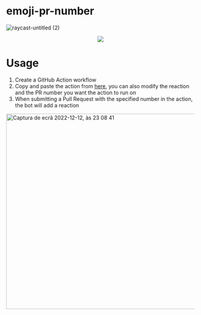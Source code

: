 # emoji-pr-number

![raycast-untitled (2)](https://user-images.githubusercontent.com/29093946/207176336-cd6d302d-f308-45c6-82f6-312af06fb064.svg)

<p align="center">
   <a href="/LICENSE"><img src="https://img.shields.io/badge/license-MIT-green.svg?style=flat" /></a>
</p>

# Usage

1. Create a GitHub Action workflow
2. Copy and paste the action from [here](https://github.com/stavares843/emoji-pr-number/blob/main/.github/workflows/emoji-pr-number.yml), you can also modify the reaction and the PR number you want the action to run on
3. When submitting a Pull Request with the specified number in the action, the bot will add a reaction

<img width="521" alt="Captura de ecrã 2022-12-12, às 23 08 41" src="https://user-images.githubusercontent.com/29093946/207176909-e9cd7360-a66c-4fbc-ada1-f65042f9c8f7.png">

